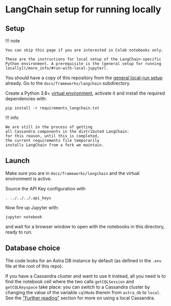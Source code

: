 # LangChain setup for running locally

## Setup

!!! note

    You can skip this page if you are interested in Colab notebooks only.

    These are the instructions for local setup of the LangChain-specific
    Python environment. A prerequisite is the [general setup for running locally](/more_info/#run-with-local-jupyter).

You should have a copy of this repository from the [general local-run setup](/more_info/#run-with-local-jupyter) already.
Go to the `docs/frameworks/langchain` subdirectory.

Create a Python 3.8+
[virtual environment](https://virtualenv.pypa.io/en/latest/user_guide.html),
activate it and install the required dependencies with:

```
pip install -r requirements_langchain.txt
```

!!! info

    We are still in the process of getting
    all Cassandra components in the distributed LangChain:
    for this reason, until this is completed,
    the current requirements file temporarily
    installs LangChain from a fork we maintain.

## Launch

Make sure you are in `docs/frameworks/langchain` and the virtual environment is active.

Source the API Key configuration with

```
. ../../../.api_keys
```

Now fire up Jupyter with:

```
jupyter notebook
```

and wait for a browser window to open with the notebooks in this directory,
ready to run.

## Database choice

The code looks for an Astra DB instance by default (as defined in
the `.env` file at the root of this repo).

If you have a Cassandra cluster
and want to use it instead, all you need is to find the notebook cell
where the two calls `getCQLSession` and `getCQLKeyspace` take place:
you can switch to a Cassandra cluster by changing the value
of the variable `cqlMode` therein from `astra_db` to `local`.
See the
["Further reading"](/more_info/#use-the-local-cassandra-in-the-code)
section for more on using a local Cassandra.

